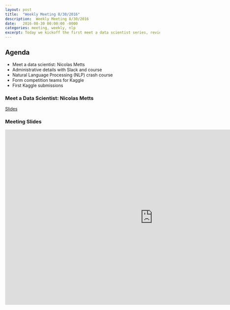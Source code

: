 ```yaml
---
layout: post
title:  "Weekly Meeting 8/30/2016"
description:  Weekly Meeting 8/30/2016
date:   2016-08-30 00:00:00 -0000
categories: meeting, weekly, nlp
excerpt: Today we kickoff the first meet a data scientist series, review some basic NLP, and start our first Kaggle competition
---
```


## Agenda

* Meet a data scientist: Nicolas Metts
* Administrative details with Slack and course
* Natural Language Processing (NLP) crash course
* Form competition teams for Kaggle
* First Kaggle submissions

### Meet a Data Scientist: Nicolas Metts

[Slides](https://drive.google.com/file/d/0B5RVs0LOKSpaSVJ2QjBad0hvQmc/view?usp=sharing)

### Meeting Slides

<iframe src="https://docs.google.com/presentation/d/1fw_1Qjeck-YK-BotJEAam2l2u0LzeEzMv9yQ8zLB83E/embed?start=false&loop=false&delayms=3000" frameborder="0" width="960" height="569" allowfullscreen="true" mozallowfullscreen="true" webkitallowfullscreen="true"></iframe>

